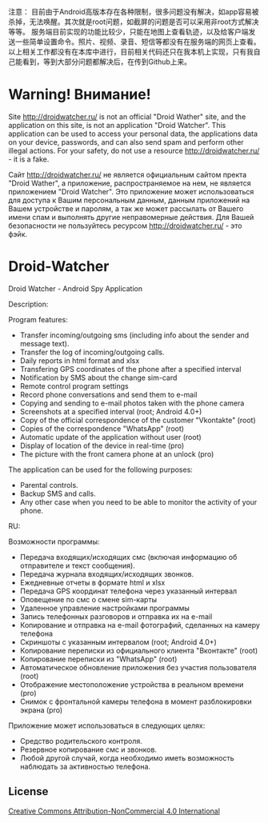 注意：
目前由于Android高版本存在各种限制，很多问题没有解决，如app容易被杀掉，无法唤醒。其次就是root问题，如截屏的问题是否可以采用非root方式解决等等。
服务端目前实现的功能比较少，只能在地图上查看轨迹，以及给客户端发送一些简单设置命令。照片、视频、录音、短信等都没有在服务端的网页上查看。
以上相关工作都没有在本库中进行，目前相关代码还只在我本机上实现，只有我自己能看到，等到大部分问题都解决后，在传到Github上来。

Warning! Внимание!
=============
Site http://droidwatcher.ru/ is not an official "Droid Wather" site, and the application on this site, is not an application "Droid Watcher". This application can be used to access your personal data, the applications data on your device, passwords, and can also send spam and perform other illegal actions. For your safety, do not use a resource http://droidwatcher.ru/ - it is a fake.

Сайт http://droidwatcher.ru/ не является официальным сайтом пректа "Droid Wather", а приложение, распространяемое на нем, не является приложением "Droid Watcher". Это приложение может использоваться для доступа к Вашим персональным данным, данным приложений на Вашем устройстве и паролям, а так же может рассылать от Вашего имени спам и выполнять другие неправомерные действия. Для Вашей безопасности не пользуйтесь ресурсом http://droidwatcher.ru/ - это фэйк.



Droid-Watcher
=============

Droid Watcher - Android Spy Application

Description: 

Program features:
- Transfer incoming/outgoing sms (including info about the sender and message text).
- Transfer the log of incoming/outgoing calls.
- Daily reports in html format and xlsx
- Transfering GPS coordinates of the phone after a specified interval
- Notification by SMS about the change sim-card
- Remote control program settings
- Record phone conversations and send them to e-mail
- Copying and sending to e-mail photos taken with the phone camera
- Screenshots at a specified interval (root; Android 4.0+)
- Copy of the official correspondence of the customer "Vkontakte" (root)
- Copies of the correspondence "WhatsApp" (root)
- Automatic update of the application without user (root)
- Display of location of the device in real-time (pro)
- The picture with the front camera phone at an unlock (pro)

The application can be used for the following purposes:
- Parental controls.
- Backup SMS and calls.
- Any other case when you need to be able to monitor the activity of your phone.

RU:

Возможности программы:
- Передача входящих/исходящих смс (включая информацию об отправителе и текст сообщения).
- Передача журнала входящих/исходящих звонков.
- Ежедневные отчеты в формате html и xlsx
- Передача GPS координат телефона через указанный интервал
- Оповещение по смс о смене sim-карты
- Удаленное управление настройками программы
- Запись телефонных разговоров и отправка их на e-mail
- Копирование и отправка на e-mail фотографий, сделанных на камеру телефона
- Скриншоты с указанным интервалом (root; Android 4.0+)
- Копирование переписки из официального клиента "Вконтакте" (root)
- Копирование переписки из "WhatsApp" (root)
- Автоматическое обновление приложения без участия пользователя (root)
- Отображение местоположение устройства в реальном времени (pro)
- Снимок с фронтальной камеры телефона в момент разблокировки экрана (pro)

Приложение может использоваться в следующих целях:
- Средство родительского контроля.
- Резервное копирование смс и звонков.
- Любой другой случай, когда необходимо иметь возможность наблюдать за активностью телефона.

## License
[Creative Commons Attribution-NonCommercial 4.0 International](LICENSE-CC-NC-4.0.md)
